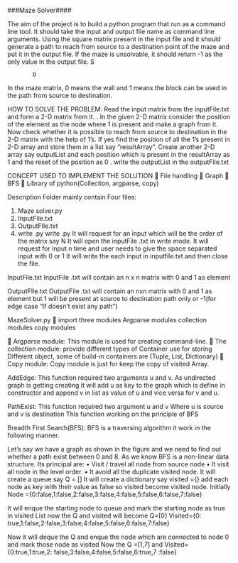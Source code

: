 ###Maze Solver####

The aim of the project is to build a python program that run as a command line tool. It should take the input and output file name as command line arguments. Using the square matrix present in the input file and it should generate a path to reach from source to a destination point of the maze and put it in the output file. If the maze is unsolvable, it should return -1 as the only value in the output file.
S			
			
			
			D

In the maze matrix, 0 means the wall and 1 means the block can be used in the path from source to destination.

HOW TO SOLVE THE PROBLEM:
Read the input matrix from the inputFile.txt and form a 2-D matrix from it.
. In the given 2-D matrix consider the position of the element as the node where 1 is present and make a graph from it.
Now check whether it is possible to reach from source to destination in the 2-D matrix with the help of 1’s.
If yes find the position of all the 1’s present in 2-D array and store them in a list say “resultArray”.
Create another 2-D array say outputList and each position which is present in the resultArray as 1 and the reset of the position as 0
. write the outputList in the outputFile.txt

CONCEPT USED TO IMPLEMENT THE SOLUTION
	File handling
	Graph
	BFS
	Library of python(Collection, argparse, copy)  

Description 
Folder mainly contain Four files:
1.	Maze solver.py
2.	InputFile.txt
3.	OutputFIle.txt
4.	write .py
write .py
	It will request for an input which will be the order of the matrix say N
	It will open the inputFile .txt in write mode.
It will request for input n time  and user needs to give the space separated input with 0 or 1
It  will write the each input in inputfile.txt and then close the file.

InputFile.txt
InputFile .txt will contain an n x n matrix with 0 and 1 as element


OutputFIle.txt
OutputFile .txt will contain an nxn matrix with 0 and 1 as element but 1 will be present at source to destination path only or -1(for edge case “If doesn’t exist any path”)

MazeSolver.py
	import three modules
Argparse modules
collection modules
copy modules


	Argparse module: This module is used for creating command-line.
	The collection module: provide different types of Container use for storing 
    Different object, some of build-in containers are (Tuple, List, Dictionary)
	Copy module: Copy module is just for keep the copy of visited Array.


AddEdge:
This function required two arguments u and v.
As undirected graph is getting creating it will add u as key to the graph which is define in constructor and append  v in list as value of u and vice versa for v and u.


PathExist:
This function required two argument u and v 
Where u is source and v is destination
This function working on the principle of BFS

Breadth First Search(BFS):
	BFS is a traversing algorithm it work in the following manner.

	 	




Let’s say we have a graph as shown in the figure and we need to find out whether a path exist between 0 and 8.
As we know BFS is a  non-linear data structure. Its principal are:
•	Visit / travel all node from source node 
•	It visit all node  in the level order.
•	It avoid all the duplicate visited node.
It will create a queue say Q = []
 It will create a dictionary say visited ={} add each node as key with their value as false so visited become visited node.
Initially Node ={0:false,1:false,2:false,3:false,4:false,5:false,6:false,7:false}  

It will enque the starting node to queue and mark the starting node as true in visited List now the Q and visited will become Q=[0]
Visited={0: true,1:false,2:false,3:false,4:false,5:false,6:false,7:false}

 Now it will deque the Q and enque the node which are connected to node 0 and mark those node as visited
Now the Q =[1,7] and
Visited={0:true,1:true,2: false,3:false,4:false,5:false,6:true,7 :false} 


